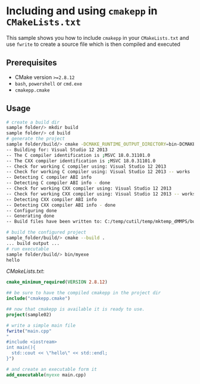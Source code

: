 # Including and using `cmakepp` in `CMakeLists.txt`

This sample shows you how to include `cmakepp` in your `CMakeLists.txt` and use `fwrite` to create a source file which is then compiled and executed

## Prerequisites

* CMake version `>=2.8.12`
* `bash`, `powershell` or `cmd.exe` 
* `cmakepp.cmake` 
 
## Usage

```bash
# create a build dir
sample folder/> mkdir build 
sample folder/> cd build 
# generate the project
sample folder/build/> cmake -DCMAKE_RUNTIME_OUTPUT_DIRECTORY=bin-DCMAKE_RUNTIME_OUTPUT_DIRECTORY_DEBUG=bin .. 
-- Building for: Visual Studio 12 2013
-- The C compiler identification is ;MSVC 18.0.31101.0
-- The CXX compiler identification is ;MSVC 18.0.31101.0
-- Check for working C compiler using: Visual Studio 12 2013
-- Check for working C compiler using: Visual Studio 12 2013 -- works
-- Detecting C compiler ABI info
-- Detecting C compiler ABI info - done
-- Check for working CXX compiler using: Visual Studio 12 2013
-- Check for working CXX compiler using: Visual Studio 12 2013 -- works
-- Detecting CXX compiler ABI info
-- Detecting CXX compiler ABI info - done
-- Configuring done
-- Generating done
-- Build files have been written to: C:/temp/cutil/temp/mktemp_dMMPS/build

# build the configured project
sample_folder/build/> cmake --build . 
... build output ...
# run executable
sample folder/build/> bin/myexe 
hello

```

*CMakeLists.txt*: 
```cmake
cmake_minimum_required(VERSION 2.8.12)

## be sure to have the compiled cmakepp in the project dir
include("cmakepp.cmake")

## now that cmakepp is available it is ready to use.
project(sample02)

# write a simple main file
fwrite("main.cpp" 
"
#include <iostream>
int main(){
  std::cout << \"hello\" << std::endl;
}")

# and create an executable form it
add_executable(myexe main.cpp)
```


